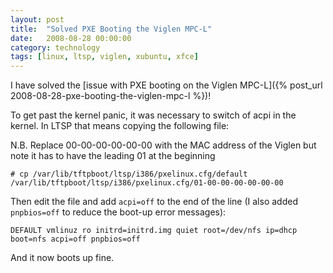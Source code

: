 ```yaml
---
layout: post
title:  "Solved PXE Booting the Viglen MPC-L"
date:   2008-08-28 00:00:00
category: technology
tags: [linux, ltsp, viglen, xubuntu, xfce]
---
```


I have solved the [issue with PXE booting on the Viglen MPC-L]({% post_url 2008-08-28-pxe-booting-the-viglen-mpc-l %})!

To get past the kernel panic, it was necessary to switch of acpi in the kernel.  In LTSP that means copying the following file:

<!--more-->

N.B. Replace 00-00-00-00-00-00 with the MAC address of the Viglen but note it has to have the leading 01 at the beginning

    # cp /var/lib/tftpboot/ltsp/i386/pxelinux.cfg/default /var/lib/tftpboot/ltsp/i386/pxelinux.cfg/01-00-00-00-00-00-00

Then edit the file and add `acpi=off` to the end of the line (I also added `pnpbios=off` to reduce the boot-up error messages):

    DEFAULT vmlinuz ro initrd=initrd.img quiet root=/dev/nfs ip=dhcp boot=nfs acpi=off pnpbios=off

And it now boots up fine.
